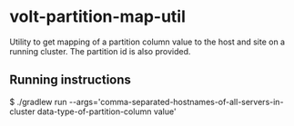 # volt-partition-map-util
Utility to get mapping of a partition column value to the host and site on a running cluster. The partition id is also provided.

## Running instructions
$ ./gradlew run --args='comma-separated-hostnames-of-all-servers-in-cluster data-type-of-partition-column value'

